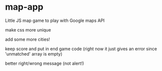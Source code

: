 # map-app
Little JS map game to play with Google maps API






make css more unique

add some more cities!

keep score and put in end game code (right now it just gives an error since 'unmatched' array is empty)

better right/wrong message (not alert!)


